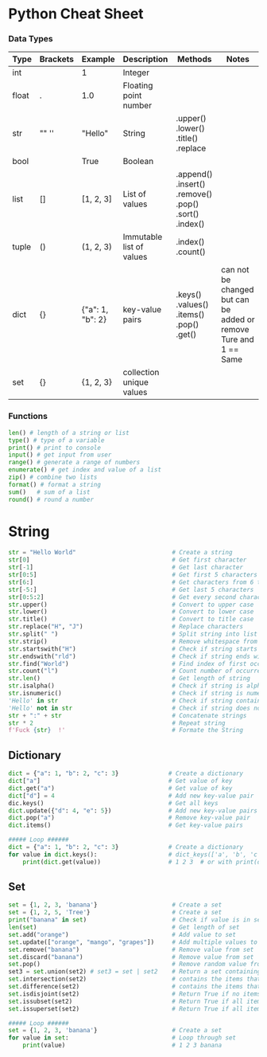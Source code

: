 Python Cheat Sheet
==================

### Data Types

| Type  | Brackets  | Example           | Description               | Methods                                               |   Notes                                               |
| ----  | -------   | -------           | -----------               | -------                                               |   -----                                               |
| int   |           | 1                 | Integer                   |                                                       |                                                       |  
| float | .         | 1.0               | Floating point number     |                                                       |
| str   | "" ''     | "Hello"           | String                    | .upper() .lower() .title() .replace                   |
| bool  |           | True              | Boolean                   |
| list  | []        | [1, 2, 3]         | List of values            | .append() .insert() .remove() .pop() .sort() .index() |
| tuple | ()        | (1, 2, 3)         | Immutable list of values  | .index() .count()                                     |
| dict  | {}        | {"a": 1, "b": 2}  | key-value pairs           | .keys() .values() .items() .pop() .get()              | can not be changed but can be added or remove   Ture and 1 == Same  |
| set   | {}        | {1, 2, 3}         | collection unique values  |


### Functions

```python
len() # length of a string or list
type() # type of a variable
print() # print to console
input() # get input from user
range() # generate a range of numbers
enumerate() # get index and value of a list
zip() # combine two lists
format() # format a string
sum()   # sum of a list
round() # round a number
```
# String

```python
str = "Hello World"                           # Create a string
str[0]                                        # Get first character                          # H
str[-1]                                       # Get last character                           # d
str[0:5]                                      # Get first 5 characters                       # Hello
str[6:]                                       # Get characters from 6 to end                 # World
str[-5:]                                      # Get last 5 characters                        # World
str[0:5:2]                                    # Get every second character from 0 to 5       # Hlo
str.upper()                                   # Convert to upper case                        # HELLO WORLD
str.lower()                                   # Convert to lower case                        # hello world
str.title()                                   # Convert to title case                        # Hello World
str.replace("H", "J")                         # Replace characters                           # Jello World
str.split(" ")                                # Split string into list                       # ["Hello", "World"]
str.strip()                                   # Remove whitespace from beginning and end     # Hello World
str.startswith("H")                           # Check if string starts with H                # True
str.endswith("rld")                           # Check if string ends with d                  # True
str.find("World")                             # Find index of first occurrence of World      # 6
str.count("l")                                # Count number of occurrences of l             # 3
str.len()                                     # Get length of string                         # 11
str.isalpha()                                 # Check if string is alphabetic                # False
str.isnumeric()                               # Check if string is numeric                   # False
'Hello' in str                                # Check if string contains Hello               # True
'Hello' not in str                            # Check if string does not contain Hello       # False
str + ":" + str                               # Concatenate strings                          # Hello World:Hello World
str * 2                                       # Repeat string                                # Hello WorldHello World
f'Fuck {str}  !'                              # Formate the String                           # Fuck Hello World !
```

## Dictionary

```python
dict = {"a": 1, "b": 2, "c": 3}              # Create a dictionary              
dict["a"]                                    # Get value of key                 # 1
dict.get("a")                                # Get value of key                 # 1
dict["d"] = 4                                # Add new key-value pair           # {"a": 1, "b": 2, "c": 3, "d": 4}
dic.keys()                                   # Get all keys                     # ["a", "b", "c", "d", "e"]
dict.update({"d": 4, "e": 5})                # Add new key-value pairs          # {"a": 1, "b": 2, "c": 3, "d": 4, "e": 5}
dict.pop("a")                                # Remove key-value pair            # {"b": 2, "c": 3, "d": 4, "e": 5}
dict.items()                                 # Get key-value pairs              # [("a", 1), ("b", 2), ("c", 3), ("d", 4), ("e", 5)]

##### Loop ######
dict = {"a": 1, "b": 2, "c": 3}              # Create a dictionary
for value in dict.keys():                    # dict_keys(['a', 'b', 'c'])
    print(dict.get(value))                   # 1 2 3  # or with print(dict[value]) 
```

## Set


```python
set = {1, 2, 3, 'banana'}                     # Create a set
set = {1, 2, 5, 'Tree'}                       # Create a set
print("banana" in set)                        # Check if value is in set                    # True
len(set)                                      # Get length of set                           # 4
set.add("orange")                             # Add value to set                            # {1, 2, 3, 'banana', 'orange'}
set.update(["orange", "mango", "grapes"])     # Add multiple values to set                  # {1, 2, 3, 'banana', 'orange', 'mango', 'grapes'}
set.remove("banana")                          # Remove value from set                       # {1, 2, 3, 'orange', 'mango', 'grapes'}           # If value does not exist, remove() will raise an error
set.discard("banana")                         # Remove value from set                       # {1, 2, 3, 'orange', 'mango', 'grapes'}           # If value does not exist, discard() will NOT raise an error
set.pop()                                     # Remove random value from set                # {2, 3, 'orange', 'mango', 'grapes'}
set3 = set.union(set2) # set3 = set | set2    # Return a set containing the union of sets   # {1, 2, 3, 'banana', 'orange', 'mango', 'grapes', 'apple', 'cherry'}       
set.intersection(set2)                        # contains the items that exist in both set   # {1, 2,}
set.difference(set2)                          # contains the items that only exist in set   # {3, 'banana'}
set.isdisjoint(set2)                          # Return True if no items in set is present in set2
set.issubset(set2)                            # Return True if all items set are present in set2
set.issuperset(set2)                          # Return True if all items set2 are present in set

##### Loop ######
set = {1, 2, 3, 'banana'}                     # Create a set
for value in set:                             # Loop through set
    print(value)                              # 1 2 3 banana
```